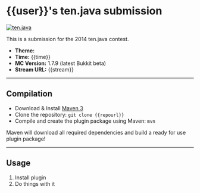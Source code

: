 {{user}}'s ten.java submission
==============================

[![ten.java](http://i.imgur.com/c2y4evp.png)](http://tenjava.com/)

This is a submission for the 2014 ten.java contest.

- __Theme:__ 
- __Time:__ {{time}}
- __MC Version:__ 1.7.9 (latest Bukkit beta)
- __Stream URL:__ {{stream}}

<!-- put chosen theme above -->

---------------------------------------

Compilation
-----------

- Download & Install [Maven 3](http://maven.apache.org/download.html)
- Clone the repository: `git clone {{repourl}}`
- Compile and create the plugin package using Maven: `mvn`

Maven will download all required dependencies and build a ready for use plugin package!

---------------------------------------

Usage
-----

1. Install plugin
2. Do things with it

<!-- Hi {{user}}! This is the default README for every ten.java submission. -->
<!-- We encourage you to edit this README with some information about your submission - keep in mind you'll be scored on documentation! -->
